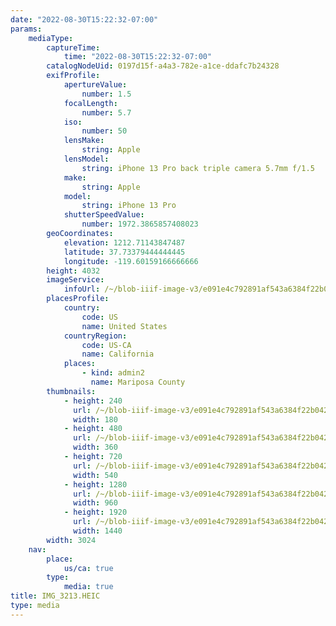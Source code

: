 ```yaml
---
date: "2022-08-30T15:22:32-07:00"
params:
    mediaType:
        captureTime:
            time: "2022-08-30T15:22:32-07:00"
        catalogNodeUid: 0197d15f-a4a3-782e-a1ce-ddafc7b24328
        exifProfile:
            apertureValue:
                number: 1.5
            focalLength:
                number: 5.7
            iso:
                number: 50
            lensMake:
                string: Apple
            lensModel:
                string: iPhone 13 Pro back triple camera 5.7mm f/1.5
            make:
                string: Apple
            model:
                string: iPhone 13 Pro
            shutterSpeedValue:
                number: 1972.3865857408023
        geoCoordinates:
            elevation: 1212.71143847487
            latitude: 37.73379444444445
            longitude: -119.60159166666666
        height: 4032
        imageService:
            infoUrl: /~/blob-iiif-image-v3/e091e4c792891af543a6384f22b0425b151aecc672db7a75c6806925a4cb15c2/info.json
        placesProfile:
            country:
                code: US
                name: United States
            countryRegion:
                code: US-CA
                name: California
            places:
                - kind: admin2
                  name: Mariposa County
        thumbnails:
            - height: 240
              url: /~/blob-iiif-image-v3/e091e4c792891af543a6384f22b0425b151aecc672db7a75c6806925a4cb15c2/full/180%2C240/0/default.jpg
              width: 180
            - height: 480
              url: /~/blob-iiif-image-v3/e091e4c792891af543a6384f22b0425b151aecc672db7a75c6806925a4cb15c2/full/360%2C480/0/default.jpg
              width: 360
            - height: 720
              url: /~/blob-iiif-image-v3/e091e4c792891af543a6384f22b0425b151aecc672db7a75c6806925a4cb15c2/full/540%2C720/0/default.jpg
              width: 540
            - height: 1280
              url: /~/blob-iiif-image-v3/e091e4c792891af543a6384f22b0425b151aecc672db7a75c6806925a4cb15c2/full/960%2C1280/0/default.jpg
              width: 960
            - height: 1920
              url: /~/blob-iiif-image-v3/e091e4c792891af543a6384f22b0425b151aecc672db7a75c6806925a4cb15c2/full/1440%2C1920/0/default.jpg
              width: 1440
        width: 3024
    nav:
        place:
            us/ca: true
        type:
            media: true
title: IMG_3213.HEIC
type: media
---
```

